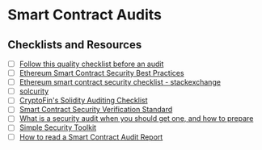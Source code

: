 # Smart Contract Audits

## Checklists and Resources

- [ ] [Follow this quality checklist before an audit](https://blog.openzeppelin.com/follow-this-quality-checklist-before-an-audit-8cc6a0e44845/)
- [ ] [Ethereum Smart Contract Security Best Practices](https://consensys.github.io/smart-contract-best-practices/)
- [ ] [Ethereum smart contract security checklist - stackexchange](https://ethereum.stackexchange.com/questions/8551/ethereum-smart-contract-security-checklist/8593#8593)
- [ ] [solcurity](https://github.com/Rari-Capital/solcurity)
- [ ] [CryptoFin's Solidity Auditing Checklist](https://github.com/cryptofinlabs/audit-checklist)
- [ ] [Smart Contract Security Verification Standard](https://securing.github.io/SCSVS/)
- [ ] [What is a security audit when you should get one, and how to prepare](https://our.status.im/what-is-a-security-audit-when-you-should-get-one-and-how-to-prepare/)
- [ ] [Simple Security Toolkit](https://github.com/nascentxyz/simple-security-toolkit#readme)
- [ ] [How to read a Smart Contract Audit Report](https://bowtiedisland.com/how-to-read-a-smart-contract-audit-report/)